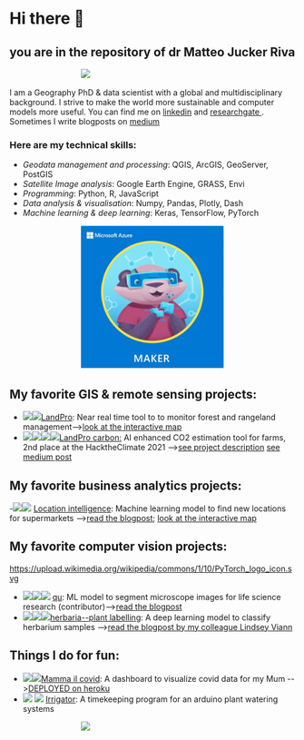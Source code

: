 # Hi there 👋



## you are in the repository of dr Matteo Jucker Riva   

<div style="display: block;  margin-left: auto;  margin-right: auto;  width: 50%;"><img src="images/my_name_is.gif" width=400 ></div>

I am a Geography PhD & data scientist with a global and multidisciplinary background.
I strive to make the world more sustainable and computer models more useful. You can find me on [linkedin](https://www.linkedin.com/in/matteojriva/) and [researchgate 
](https://www.researchgate.net/profile/Matteo_Jucker_Riva). Sometimes I write blogposts on [medium](https://matteo-jriva.medium.com/)

### Here are my technical skills:

- *Geodata management and processing*: QGIS, ArcGIS, GeoServer, PostGIS
- *Satellite Image analysis*: Google Earth Engine, GRASS, Envi
- *Programming*: Python, R, JavaScript
- *Data analysis & visualisation*: Numpy, Pandas, Plotly, Dash
- *Machine learning & deep learning*: Keras, TensorFlow, PyTorch

<a style="display: block;  margin-left: auto;  margin-right: auto;  width: 50%;" href="https://jumpnet.enjinx.io/eth/asset/68c0000000000030?source=EnjinWallet-1.14.1">
  <img src="images/maker_badge.png" width=300>
</a>

## My favorite GIS & remote sensing projects:

- <a><img class="GEE" width="30" src="https://b.thumbs.redditmedia.com/X9PQAO7ZF1oj5ZxFmgWBFHP-xzqHlRJoUxnzBno2jcA.png"></a><a><img class="JS" width="30" src="https://upload.wikimedia.org/wikipedia/commons/9/99/Unofficial_JavaScript_logo_2.svg"></a>[LandPro](https://github.com/ciskoh/LandProductivity):  Near real time tool to to monitor forest and rangeland management-->[look at the interactive map](https://matteojriva.users.earthengine.app/view/suiviedesinterventionsmidelt)    
- <a><img class="python" width="30" src="https://upload.wikimedia.org/wikipedia/commons/c/c3/Python-logo-notext.svg"></a><a><img class="tf" width="30" src="https://upload.wikimedia.org/wikipedia/commons/2/2d/Tensorflow_logo.svg"></a><a><img class="GEE" width="30" src="https://b.thumbs.redditmedia.com/X9PQAO7ZF1oj5ZxFmgWBFHP-xzqHlRJoUxnzBno2jcA.png"></a><a><img class="CV2" width="30" src="https://upload.wikimedia.org/wikipedia/commons/3/32/OpenCV_Logo_with_text_svg_version.svg"></a>[LandPro carbon:](https://github.com/ciskoh/climate_hackathon) AI enhanced CO2 estimation tool for farms, 2nd place at the HacktheClimate 2021 -->[see project description](https://devpost.com/software/landpro) [see medium post](https://matteo-jriva.medium.com/our-experience-at-the-hacktheclimate-2021-28ae8e01700d)   


## My favorite business analytics projects:
 
-<a><img class="python" width="30" src="https://upload.wikimedia.org/wikipedia/commons/c/c3/Python-logo-notext.svg"></a><a><img class="qgis" width="30" src="https://upload.wikimedia.org/wikipedia/commons/9/91/QGIS_logo_new.svg"></a> [Location intelligence](https://github.com/ciskoh/migros_branch_optimisation):
Machine learning model to find new locations for supermarkets -->[read the blogpost](https://matteo-jriva.medium.com/location-intelligence-the-branch-network-optimization-problem-4aa4740088d8); [look at the interactive map](https://www.google.com/maps/d/u/0/edit?mid=1_uX0U2V-byD1GLv0KRuWC2Gxv2wRuNT7&usp=sharing)

## My favorite computer vision projects:   
 https://upload.wikimedia.org/wikipedia/commons/1/10/PyTorch_logo_icon.svg
- <a><img class="PY" width="30" src="https://upload.wikimedia.org/wikipedia/commons/c/c3/Python-logo-notext.svg"></a><a><img class="tf" width="30" src="https://upload.wikimedia.org/wikipedia/commons/2/2d/Tensorflow_logo.svg"></a><a><img class="PYTORCH" width="30" src="https://upload.wikimedia.org/wikipedia/commons/1/10/PyTorch_logo_icon.svg"></a> [qu](https://github.com/ciskoh/qu): ML model to segment microscope images for life science research (contributor)-->[read the blogpost](https://matteo-jriva.medium.com/on-a-cell-spotting-journey-with-qu-be253b21e6e7)   
- <a><img class="PY" width="30" src="https://upload.wikimedia.org/wikipedia/commons/c/c3/Python-logo-notext.svg"></a><a><img class="tf" width="30" src="https://upload.wikimedia.org/wikipedia/commons/2/2d/Tensorflow_logo.svg"></a><a><img class="CV2" width="30" src="https://upload.wikimedia.org/wikipedia/commons/3/32/OpenCV_Logo_with_text_svg_version.svg"></a>[herbaria--plant labelling](https://github.com/ciskoh/herbaria--plant-labeling): A deep learning model to classify herbarium samples -->[read the blogpost by my colleague Lindsey Viann](https://lindseyviann.medium.com/final-bootcamp-blitz-b0e94407b0a)

## Things I do for fun:   

- <a><img class="PY" width="30" src="https://upload.wikimedia.org/wikipedia/commons/c/c3/Python-logo-notext.svg"></a><a><img class="PLOTLY" width="40" src="https://cdn-images-1.medium.com/max/100/1*4s68xZ7SUymwwDBn3V97hQ@2x.png"></a>[Mamma il covid](https://github.com/ciskoh/mamma-il-covid): A dashboard to visualize covid data for my Mum -->[DEPLOYED on heroku](https://covid-data-for-mums.herokuapp.com/)
- <a><img class="C++" width="30" src="https://raw.githubusercontent.com/isocpp/logos/master/cpp_logo.png"></a> <a><img class="ARDU" width="40" src="https://upload.wikimedia.org/wikipedia/commons/8/87/Arduino_Logo.svg"></a> [Irrigator](https://github.com/ciskoh/irrigator_v2): A timekeeping program for an arduino plant watering systems

<div style="display: block;  margin-left: auto;  margin-right: auto;  width: 50%;"><img src="images/contact_me.gif" width=400 ></div>

